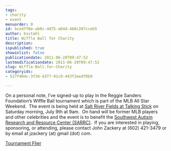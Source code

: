 ```yaml
---
tags:
- charity
- event
menuorder: 0
id: bce4ff0e-ab0c-4d75-a04d-4b8c207cceb5
author: bsstahl
title: Wiffle Ball for Charity
description: 
ispublished: true
showinlist: false
publicationdate: 2011-06-28T09:47:52
lastmodificationdate: 2011-06-28T09:47:52
slug: Wiffle-Ball-for-Charity
categoryids:
- 527f404c-3f34-4377-91c9-443f2eedf0b9

---
```


On a personal note, I’ve signed-up to play in the Reggie Sanders Foundation’s Wiffle Ball tournament which is part of the MLB All Star Weekend.  The event is being held at [Salt River Fields at Talking Stick](http://saltriverfields.com/default.aspx) on Saturday morning, July 9th at 9am.  On hand will be former MLB players and other celebrities and the event is to benefit the [Southwest Autism Research and Resource Center (SARRC)](http://www.autismcenter.org/).  If you are interested in playing, sponsoring, or attending, please contact John Zackery at (602) 421-3479 or by email at jzackery (at) gmail (dot) com.

[Tournament Flier](https://docs.google.com/viewer?a=v&amp;pid=explorer&amp;chrome=true&amp;srcid=0B6PPrBnxN6VtMDA4M2Q5Y2YtMDE5Ny00YTlkLTk4NWUtNzZhY2FhZjY3NzEx&amp;hl=en_US)

